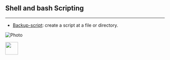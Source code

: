 ## Shell and bash Scripting
---

- [Backup-script](https://github.com/im-viter/Shell-script/blob/master/Scripts/backup-source): create a script at a file or directory.

![Photo](https://github.com/im-viter/Shell-script/blob/master/Images/photo_5861536817873013626_x.jpg)

<img src="https://github.com/im-viter/Shell-script/blob/master/Images/photo_5861536817873013626_x.jpg" width="40">
